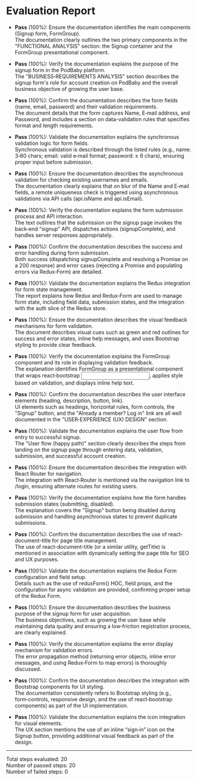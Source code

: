 # Evaluation Report

- **Pass** (100%): Ensure the documentation identifies the main components (Signup form, FormGroup).  
  The documentation clearly outlines the two primary components in the "FUNCTIONAL ANALYSIS" section: the Signup container and the FormGroup presentational component.

- **Pass** (100%): Verify the documentation explains the purpose of the signup form in the PodBaby platform.  
  The "BUSINESS‑REQUIREMENTS ANALYSIS" section describes the signup form's role for account creation on PodBaby and the overall business objective of growing the user base.

- **Pass** (100%): Confirm the documentation describes the form fields (name, email, password) and their validation requirements.  
  The document details that the form captures Name, E‑mail address, and Password, and includes a section on data-validation rules that specifies format and length requirements.

- **Pass** (100%): Validate the documentation explains the synchronous validation logic for form fields.  
  Synchronous validation is described through the listed rules (e.g., name: 3‑60 chars; email: valid e‑mail format; password: ≥ 6 chars), ensuring proper input before submission.

- **Pass** (100%): Ensure the documentation describes the asynchronous validation for checking existing usernames and emails.  
  The documentation clearly explains that on blur of the Name and E‑mail fields, a remote uniqueness check is triggered using asynchronous validations via API calls (api.isName and api.isEmail).

- **Pass** (100%): Verify the documentation explains the form submission process and API interaction.  
  The text outlines that the submission on the signup page invokes the back‑end “signup” API, dispatches actions (signupComplete), and handles server responses appropriately.

- **Pass** (100%): Confirm the documentation describes the success and error handling during form submission.  
  Both success (dispatching signupComplete and resolving a Promise on a 200 response) and error cases (rejecting a Promise and populating errors via Redux‑Form) are detailed.

- **Pass** (100%): Validate the documentation explains the Redux integration for form state management.  
  The report explains how Redux and Redux‑Form are used to manage form state, including field data, submission states, and the integration with the auth slice of the Redux store.

- **Pass** (100%): Ensure the documentation describes the visual feedback mechanisms for form validation.  
  The document describes visual cues such as green and red outlines for success and error states, inline help messages, and uses Bootstrap styling to provide clear feedback.

- **Pass** (100%): Verify the documentation explains the FormGroup component and its role in displaying validation feedback.  
  The explanation identifies FormGroup as a presentational component that wraps react‑bootstrap <Input>, applies style based on validation, and displays inline help text.

- **Pass** (100%): Confirm the documentation describes the user interface elements (heading, description, button, link).  
  UI elements such as headings, horizontal rules, form controls, the "Signup" button, and the "Already a member? Log in" link are all well documented in the "USER‑EXPERIENCE (UX) DESIGN" section.

- **Pass** (100%): Validate the documentation explains the user flow from entry to successful signup.  
  The "User flow (happy path)" section clearly describes the steps from landing on the signup page through entering data, validation, submission, and successful account creation.

- **Pass** (100%): Ensure the documentation describes the integration with React Router for navigation.  
  The integration with React‑Router is mentioned via the navigation link to /login, ensuring alternate routes for existing users.

- **Pass** (100%): Verify the documentation explains how the form handles submission states (submitting, disabled).  
  The explanation covers the "Signup" button being disabled during submission and handling asynchronous states to prevent duplicate submissions.

- **Pass** (100%): Confirm the documentation describes the use of react-document-title for page title management.  
  The use of react-document-title (or a similar utility, getTitle) is mentioned in association with dynamically setting the page title for SEO and UX purposes.

- **Pass** (100%): Validate the documentation explains the Redux Form configuration and field setup.  
  Details such as the use of reduxForm() HOC, field props, and the configuration for async validation are provided, confirming proper setup of the Redux Form.

- **Pass** (100%): Ensure the documentation describes the business purpose of the signup form for user acquisition.  
  The business objectives, such as growing the user base while maintaining data quality and ensuring a low‑friction registration process, are clearly explained.

- **Pass** (100%): Verify the documentation explains the error display mechanism for validation errors.  
  The error propagation method (returning error objects, inline error messages, and using Redux‑Form to map errors) is thoroughly discussed.

- **Pass** (100%): Confirm the documentation describes the integration with Bootstrap components for UI styling.  
  The documentation consistently refers to Bootstrap styling (e.g., form‑controls, responsive design, and the use of react‑bootstrap components) as part of the UI implementation.

- **Pass** (100%): Validate the documentation explains the icon integration for visual elements.  
  The UX section mentions the use of an inline “sign‑in” icon on the Signup button, providing additional visual feedback as part of the design.

---

Total steps evaluated: 20  
Number of passed steps: 20  
Number of failed steps: 0